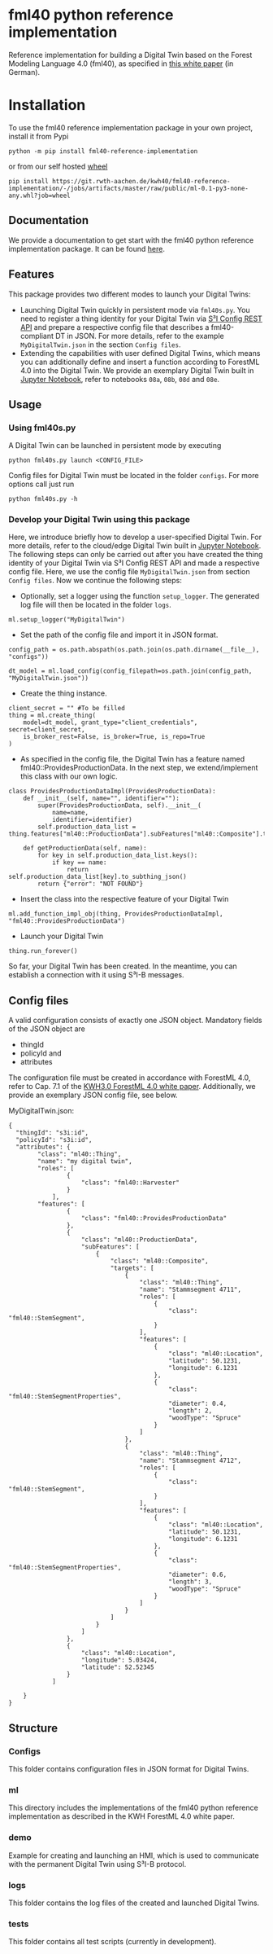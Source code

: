 fml40 python reference implementation
==============================

Reference implementation for building a Digital Twin based on the Forest Modeling Language 4.0 (fml40), as specified in [this white paper](https://www.kwh40.de/wp-content/uploads/2020/03/KWH40-Standpunkt-fml40-Version-1.0.pdf) (in German). 

# Installation
To use the fml40 reference implementation package in your own project, install it from Pypi

```
python -m pip install fml40-reference-implementation
```

or from our self hosted [wheel](https://git.rwth-aachen.de/kwh40/fml40-reference-implementation/-/jobs/artifacts/master/raw/public/ml-0.1-py3-none-any.whl?job=wheel)

``` 
pip install https://git.rwth-aachen.de/kwh40/fml40-reference-implementation/-/jobs/artifacts/master/raw/public/ml-0.1-py3-none-any.whl?job=wheel
``` 

Documentation
--------
We provide a documentation to get start with the fml40 python reference implementation package. It can be found [here](https://git.rwth-aachen.de/kwh40/fml40-reference-implementation/-/jobs/artifacts/master/file/public/html/index.html?job=pages).

Features
--------
This package provides two different modes to launch your Digital Twins: 

-   Launching Digital Twin quickly in persistent mode via `fml40s.py`. You need to register a thing identity for your Digital Twin via [S³I Config REST API](https://config.s3i.vswf.dev/apidoc) and prepare a respective config file that describes a fml40-compliant DT in JSON. For more details, refer to the example `MyDigitalTwin.json` in the section `Config files`. 
-   Extending the capabilities with user defined Digital Twins, which means you can additionally define and insert a function according to ForestML 4.0 into the Digital Twin. We provide an exemplary Digital Twin built in [Jupyter Notebook](https://mybinder.org/v2/gh/kwh40/notebooks/master), refer to notebooks `08a`, `08b`, `08d` and `08e`. 

Usage
-----
### Using fml40s.py

A Digital Twin can be launched in persistent mode by executing

``` 
python fml40s.py launch <CONFIG_FILE>
```
Config files for Digital Twin must be located in the folder `configs`. 
For more options call just run 

```
python fml40s.py -h
```

### Develop your Digital Twin using this package
Here, we introduce briefly how to develop a user-specified Digital Twin. For more details, refer to the cloud/edge Digital Twin built in [Jupyter Notebook](https://mybinder.org/v2/gh/kwh40/notebooks/master). 
The following steps can only be carried out after you have created the thing identity of your Digital Twin via S³I Config REST API and made a respective config file. Here, we use the config file `MyDigitalTwin.json` from section `Config files`. Now we continue the following steps:

- Optionally, set a logger using the function `setup_logger`. The generated log file will then be located in the folder `logs`.
```
ml.setup_logger("MyDigitalTwin")
```
- Set the path of the config file and import it in JSON format. 
```
config_path = os.path.abspath(os.path.join(os.path.dirname(__file__), "configs"))

dt_model = ml.load_config(config_filepath=os.path.join(config_path, "MyDigitalTwin.json"))

```
- Create the thing instance. 
```
client_secret = "" #To be filled
thing = ml.create_thing(
    model=dt_model, grant_type="client_credentials", secret=client_secret,
    is_broker_rest=False, is_broker=True, is_repo=True
)
```
- As specified in the config file, the Digital Twin has a feature named fml40::ProvidesProductionData. In the next step, we extend/implement this class with our own logic. 
```
class ProvidesProductionDataImpl(ProvidesProductionData):
    def __init__(self, name="", identifier=""):
        super(ProvidesProductionData, self).__init__(
            name=name,
            identifier=identifier)
        self.production_data_list = thing.features["ml40::ProductionData"].subFeatures["ml40::Composite"].targets

    def getProductionData(self, name):
        for key in self.production_data_list.keys():
            if key == name:
                return self.production_data_list[key].to_subthing_json()
        return {"error": "NOT FOUND"}

```
- Insert the class into the respective feature of your Digital Twin
```
ml.add_function_impl_obj(thing, ProvidesProductionDataImpl, "fml40::ProvidesProductionData")
```
- Launch your Digital Twin
```
thing.run_forever()
```
So far, your Digital Twin has been created. In the meantime, you can establish a connection with it using S³I-B messages. 

Config files
------------

A valid configuration consists of exactly one JSON object. Mandatory fields of the JSON object are

-   thingId
-   policyId and
-   attributes 

The configuration file must be created in accordance with ForestML 4.0, refer to Cap. 7.1 of the [KWH3.0 ForestML 4.0 white paper](https://www.kwh40.de/wp-content/uploads/2020/03/KWH40-Standpunkt-fml40-Version-1.0.pdf). Additionally, we provide an exemplary JSON config file, see below.

MyDigitalTwin.json:
``` 
{
  "thingId": "s3i:id",
  "policyId": "s3i:id",
  "attributes": {
        "class": "ml40::Thing",
        "name": "my digital twin",
        "roles": [
                {
                    "class": "fml40::Harvester"
                }
            ],
        "features": [
                {
                    "class": "fml40::ProvidesProductionData"
                },
                {
                    "class": "ml40::ProductionData",
                    "subFeatures": [
                        {
                            "class": "ml40::Composite",
                            "targets": [
                                {
                                    "class": "ml40::Thing",
                                    "name": "Stammsegment 4711",
                                    "roles": [
                                        {
                                            "class": "fml40::StemSegment",
                                        }
                                    ],
                                    "features": [
                                        {
                                            "class": "ml40::Location",
                                            "latitude": 50.1231,
                                            "longitude": 6.1231
                                        },
                                        {
                                            "class": "fml40::StemSegmentProperties",
                                            "diameter": 0.4,
                                            "length": 2,
                                            "woodType": "Spruce"
                                        }
                                    ]
                                },
                                {
                                    "class": "ml40::Thing",
                                    "name": "Stammsegment 4712",
                                    "roles": [
                                        {
                                            "class": "fml40::StemSegment",
                                        }
                                    ],
                                    "features": [
                                        {
                                            "class": "ml40::Location",
                                            "latitude": 50.1231,
                                            "longitude": 6.1231
                                        },
                                        {
                                            "class": "fml40::StemSegmentProperties",
                                            "diameter": 0.6,
                                            "length": 3,
                                            "woodType": "Spruce"
                                        }
                                    ]
                                }
                            ]
                        }
                    ]
                },
                {
                    "class": "ml40::Location",
                    "longitude": 5.03424,
                    "latitude": 52.52345
                }
            ]

    }
}
```


Structure
---------

### Configs

This folder contains configuration files in JSON format for Digital Twins.

### ml

This directory includes the implementations of the fml40 python reference implementation as described in the KWH ForestML 4.0 white paper.


### demo

Example for creating and launching an HMI, which is used to communicate with the permanent Digital Twin using S³I-B protocol.

### logs

This folder contains the log files of the created and launched Digital Twins.

### tests

This folder contains all test scripts (currently in development).